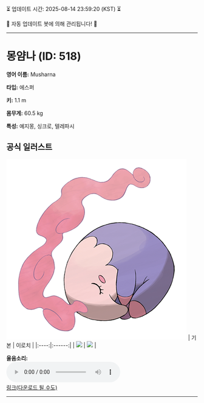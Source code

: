 
⏳ 업데이트 시간: 2025-08-14 23:59:20 (KST) ⏳

🤖 자동 업데이트 봇에 의해 관리됩니다! 🤖

---

# 몽얌나 (ID: 518)
**영어 이름:** Musharna

**타입:** 에스퍼

**키:** 1.1 m

**몸무게:** 60.5 kg

**특성:** 예지몽, 싱크로, 텔레파시

## 공식 일러스트
![](https://raw.githubusercontent.com/PokeAPI/sprites/master/sprites/pokemon/other/official-artwork/518.png)
| 기본 | 이로치 |
|:----:|:------:|
| <img src="http://play.pokemonshowdown.com/sprites/ani/musharna.gif" width="200"> | <img src="http://play.pokemonshowdown.com/sprites/ani-shiny/musharna.gif" width="200"> |

**울음소리:**<br><audio controls src="https://raw.githubusercontent.com/PokeAPI/cries/main/cries/pokemon/latest/518.ogg"></audio><br> [링크(다운로드 될 수도)](https://raw.githubusercontent.com/PokeAPI/cries/main/cries/pokemon/latest/518.ogg)


---
